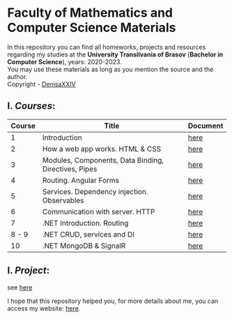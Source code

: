# Faculty of Mathematics and Computer Science Materials

In this repository you can find all homeworks, projects and resources regarding my studies at the **University Transilvania of Brasov** (**Bachelor in Computer Science**), years: 2020-2023.<br>
You may use these materials as long as you mention the source and the author. <br>
Copyright - [DenisaXXIV](https://github.com/DenisaXXIV)

## I. *Courses*:

| Course | Title                                                | Document  |
| ------ | ---------------------------------------------------- | --------- |
| 1      | Introduction                                         | [here](https://github.com/DenisaXXIV/FMI-UniTBv/blob/master/Year_2/Semester_II/BRTA%20-%20Build%20a%20Real-Time%20App%20with%20Angular%2C%20Net%20Core%20and%20SignalR/C1.pdf) |
| 2      | How a web app works. HTML & CSS                      | [here](https://github.com/DenisaXXIV/FMI-UniTBv/blob/master/Year_2/Semester_II/BRTA%20-%20Build%20a%20Real-Time%20App%20with%20Angular%2C%20Net%20Core%20and%20SignalR/C2.pdf) |
| 3      | Modules, Components, Data Binding, Directives, Pipes | [here](https://github.com/DenisaXXIV/FMI-UniTBv/blob/master/Year_2/Semester_II/BRTA%20-%20Build%20a%20Real-Time%20App%20with%20Angular%2C%20Net%20Core%20and%20SignalR/C3.pdf) |
| 4      | Routing. Angular Forms                               | [here](https://github.com/DenisaXXIV/FMI-UniTBv/blob/master/Year_2/Semester_II/BRTA%20-%20Build%20a%20Real-Time%20App%20with%20Angular%2C%20Net%20Core%20and%20SignalR/C4.pdf) |
| 5      | Services. Dependency injection. Observables          | [here](https://github.com/DenisaXXIV/FMI-UniTBv/blob/master/Year_2/Semester_II/BRTA%20-%20Build%20a%20Real-Time%20App%20with%20Angular%2C%20Net%20Core%20and%20SignalR/C5.pdf) |
| 6      | Communication with server. HTTP                      | [here](https://github.com/DenisaXXIV/FMI-UniTBv/blob/master/Year_2/Semester_II/BRTA%20-%20Build%20a%20Real-Time%20App%20with%20Angular%2C%20Net%20Core%20and%20SignalR/C6.pdf) |
| 7      | .NET Introduction. Routing                           | [here](https://github.com/DenisaXXIV/FMI-UniTBv/blob/master/Year_2/Semester_II/BRTA%20-%20Build%20a%20Real-Time%20App%20with%20Angular%2C%20Net%20Core%20and%20SignalR/C7.pdf) |
| 8 - 9  | .NET CRUD, services and DI                           | [here](https://github.com/DenisaXXIV/FMI-UniTBv/blob/master/Year_2/Semester_II/BRTA%20-%20Build%20a%20Real-Time%20App%20with%20Angular%2C%20Net%20Core%20and%20SignalR/C8.pdf) |
| 10     | .NET MongoDB & SignalR                               | [here](https://github.com/DenisaXXIV/FMI-UniTBv/blob/master/Year_2/Semester_II/BRTA%20-%20Build%20a%20Real-Time%20App%20with%20Angular%2C%20Net%20Core%20and%20SignalR/C9.pdf) |

## I. *Project*:
see [here](https://github.com/DenisaXXIV/Scholarships-Internships/tree/master/Trimble) 

I hope that this repository helped you, for more details about me, you can access my website: [here](https://denisa-vasile.info/).
